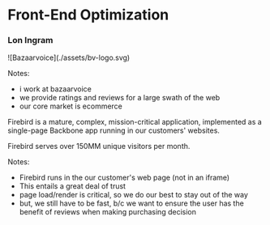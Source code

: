 # Front-End Optimization

### Lon Ingram



<div class="center-image">
![Bazaarvoice](./assets/bv-logo.svg)
</div>

Notes: 
- i work at bazaarvoice
- we provide ratings and reviews for a large swath of the web
- our core market is ecommerce


Firebird is a mature, complex, mission-critical application, implemented as a
single-page Backbone app running in our customers' websites.

Firebird serves over 150MM unique visitors per month.

Notes:
- Firebird runs in the our customer's web page (not in an iframe)
- This entails a great deal of trust
- page load/render is critical, so we do our best to stay out of the way
- but, we still have to be fast, b/c we want to ensure the user has the benefit
  of reviews when making purchasing decision

